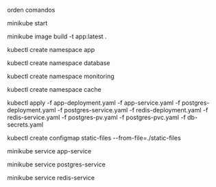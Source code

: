 orden comandos

minikube start

minikube image build -t app:latest .

kubectl create namespace app

kubectl create namespace database

kubectl create namespace monitoring

kubectl create namespace cache


kubectl apply -f app-deployment.yaml -f app-service.yaml -f postgres-deployment.yaml -f postgres-service.yaml -f redis-deployment.yaml -f redis-service.yaml -f postgres-pv.yaml -f postgres-pvc.yaml -f db-secrets.yaml

kubectl create configmap static-files --from-file=./static-files

minikube service app-service

minikube service postgres-service

minikube service redis-service